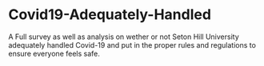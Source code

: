 # Covid19-Adequately-Handled
A Full survey as well as analysis on wether or not Seton Hill University adequately handled Covid-19 and put in the proper rules and regulations to ensure everyone feels safe.
